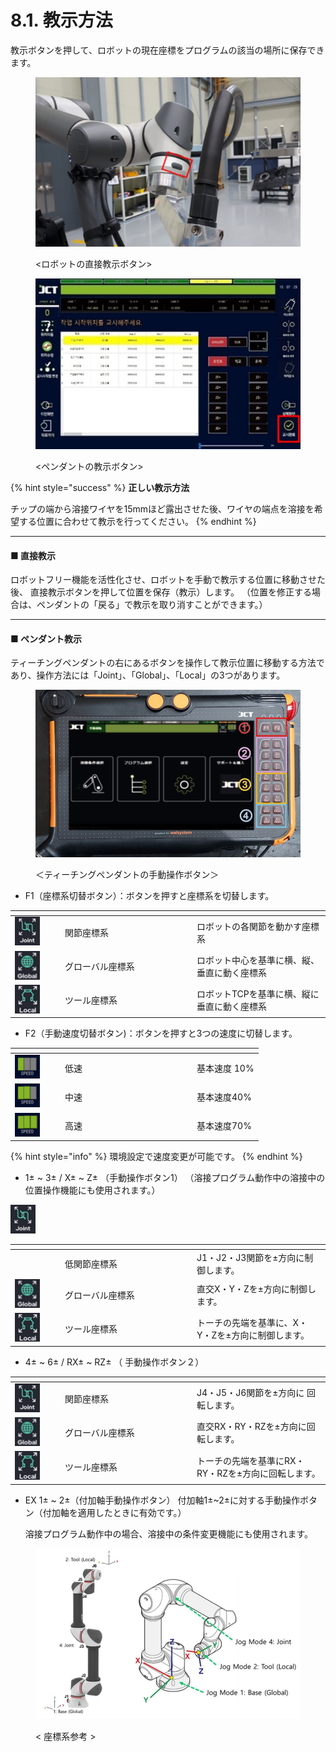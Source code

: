 # 8.1. 教示方法

教示ボタンを押して、ロボットの現在座標をプログラムの該当の場所に保存できます。

<figure><img src="../img/chapter8/section8.1.1.jpg" alt=""><figcaption><p>&#x3C;ロボットの直接教示ボタン></p></figcaption></figure>

<figure><img src="../img/chapter8/section8.1.2.jpg" alt=""><figcaption><p>&#x3C;ペンダントの教示ボタン></p></figcaption></figure>

{% hint style="success" %}
**正しい教示方法**

チップの端から溶接ワイヤを15mmほど露出させた後、ワイヤの端点を溶接を希望する位置に合わせて教示を行ってください。
{% endhint %}



***

#### ■ 直接教示

ロボットフリー機能を活性化させ、ロボットを手動で教示する位置に移動させた後、
直接教示ボタンを押して位置を保存（教示）します。
（位置を修正する場合は、ペンダントの「戻る」で教示を取り消すことができます。）



***

#### ■ ペンダント教示

ティーチングペンダントの右にあるボタンを操作して教示位置に移動する方法であり、操作方法には「Joint」、「Global」、「Local」の3つがあります。

<figure><img src="../img/chapter8/section8.1.4.jpg" alt=""><figcaption><p>＜ティーチングペンダントの手動操作ボタン＞</p></figcaption></figure>

* F1（座標系切替ボタン）：ボタンを押すと座標系を切替します。

<table><thead><tr><th width="66"></th><th width="197"></th><th></th></tr></thead><tbody><tr><td><img src="../icon/joint.ax.png" alt=""></td><td>関節座標系</td><td>ロボットの各関節を動かす座標系</td></tr><tr><td><img src="../icon/global.ax.png" alt=""></td><td>グローバル座標系</td><td>ロボット中心を基準に横、縦、垂直に動く座標系</td></tr><tr><td><img src="../icon/tool.ax.png" alt=""></td><td>ツール座標系</td><td>ロボットTCPを基準に横、縦に垂直に動く座標系</td></tr></tbody></table>

* F2（手動速度切替ボタン)：ボタンを押すと3つの速度に切替します。

<table><thead><tr><th width="66"></th><th width="197"></th><th></th></tr></thead><tbody><tr><td><img src="../icon/spd.1.png" alt=""></td><td>低速</td><td>基本速度 10%</td></tr><tr><td><img src="../icon/spd.2.png" alt=""></td><td>中速</td><td>基本速度40%</td></tr><tr><td><img src="../icon/spd.3.png" alt=""></td><td>高速</td><td>基本速度70%</td></tr></tbody></table>

{% hint style="info" %}
環境設定で速度変更が可能です。
{% endhint %}



* 1± \~ 3± / X± \~ Z± （手動操作ボタン1）
  （溶接プログラム動作中の溶接中の位置操作機能にも使用されます。）

<table><thead><tr><th width="66"></th><th width="197"></th><th></th></tr></thead><tbody><tr><img src="../icon/joint.ax.png" alt=""><td></td><td>低関節座標系</td><td>J1・J2・J3関節を±方向に制御します。</td></tr><tr><td><img src="../icon/global.ax.png" alt=""></td><td>グローバル座標系</td><td>直交X・Y・Zを±方向に制御します。</td></tr><tr><td><img src="../icon/tool.ax.png" alt=""></td><td>ツール座標系</td><td>トーチの先端を基準に、X・Y・Zを±方向に制御します。</td></tr></tbody></table>

* 4± \~ 6± / RX± \~ RZ± （ 手動操作ボタン２）

<table><thead><tr><th width="66"></th><th width="197"></th><th></th></tr></thead><tbody><tr><td><img src="../icon/joint.ax.png" alt=""></td><td>関節座標系</td><td>J4・J5・J6関節を±方向に 回転します。</td></tr><tr><td><img src="../icon/global.ax.png" alt=""></td><td>グローバル座標系</td><td>直交RX・RY・RZを±方向に回転します。</td></tr><tr><td><img src="../icon/tool.ax.png" alt=""></td><td>ツール座標系</td><td>トーチの先端を基準にRX・RY・RZを±方向に回転します。</td></tr></tbody></table>

*   EX 1± \~ 2±（付加軸手動操作ボタン）
    付加軸1±\~2±に対する手動操作ボタン（付加軸を適用したときに有効です。）

    溶接プログラム動作中の場合、溶接中の条件変更機能にも使用されます。

<figure><img src="../img/chapter8/section8.1.5.jpg" alt=""><figcaption><p>&#x3C; 座標系参考 ></p></figcaption></figure>
